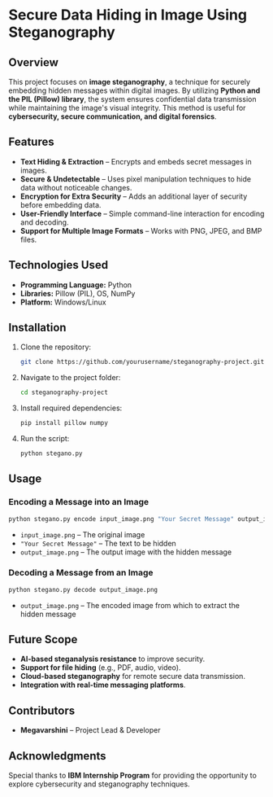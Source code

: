 # **Secure Data Hiding in Image Using Steganography**

## **Overview**
This project focuses on **image steganography**, a technique for securely embedding hidden messages within digital images. By utilizing **Python and the PIL (Pillow) library**, the system ensures confidential data transmission while maintaining the image's visual integrity. This method is useful for **cybersecurity, secure communication, and digital forensics**.

## **Features**
- **Text Hiding & Extraction** – Encrypts and embeds secret messages in images.
- **Secure & Undetectable** – Uses pixel manipulation techniques to hide data without noticeable changes.
- **Encryption for Extra Security** – Adds an additional layer of security before embedding data.
- **User-Friendly Interface** – Simple command-line interaction for encoding and decoding.
- **Support for Multiple Image Formats** – Works with PNG, JPEG, and BMP files.

## **Technologies Used**
- **Programming Language:** Python
- **Libraries:** Pillow (PIL), OS, NumPy
- **Platform:** Windows/Linux

## **Installation**
1. Clone the repository:
   ```sh
   git clone https://github.com/yourusername/steganography-project.git
   ```
2. Navigate to the project folder:
   ```sh
   cd steganography-project
   ```
3. Install required dependencies:
   ```sh
   pip install pillow numpy
   ```
4. Run the script:
   ```sh
   python stegano.py
   ```

## **Usage**
### **Encoding a Message into an Image**
```sh
python stegano.py encode input_image.png "Your Secret Message" output_image.png
```
- `input_image.png` – The original image
- `"Your Secret Message"` – The text to be hidden
- `output_image.png` – The output image with the hidden message

### **Decoding a Message from an Image**
```sh
python stegano.py decode output_image.png
```
- `output_image.png` – The encoded image from which to extract the hidden message

## **Future Scope**
- **AI-based steganalysis resistance** to improve security.
- **Support for file hiding** (e.g., PDF, audio, video).
- **Cloud-based steganography** for remote secure data transmission.
- **Integration with real-time messaging platforms**.

## **Contributors**
- **Megavarshini** – Project Lead & Developer

## **Acknowledgments**
Special thanks to **IBM Internship Program** for providing the opportunity to explore cybersecurity and steganography techniques.

